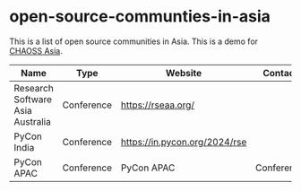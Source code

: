 # open-source-communties-in-asia

This is a list of open source communities in Asia. This is a demo for [CHAOSS Asia](https://github.com/chaoss/chaoss-asia).

Name | Type | Website | Contact
-- | -- | -- | --
Research Software Asia Australia  | Conference | https://rseaa.org/ |  
PyCon India | Conference | https://in.pycon.org/2024/rse | 
PyCon APAC | Conference | PyCon APAC | Conference | https://in.pycon.org/2024/rse | |
